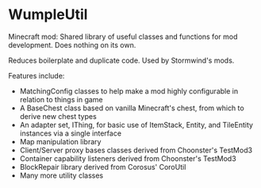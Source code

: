 # WumpleUtil

Minecraft mod: Shared library of useful classes and functions for mod development.  Does nothing on its own.

Reduces boilerplate and duplicate code.  Used by Stormwind's mods.

Features include:

* MatchingConfig classes to help make a mod highly configurable in relation to things in game
* A BaseChest class based on vanilla Minecraft's chest, from which to derive new chest types
* An adapter set, IThing, for basic use of ItemStack, Entity, and TileEntity instances via a single interface
* Map manipulation library
* Client/Server proxy bases classes derived from Choonster's TestMod3
* Container capability listeners derived from Choonster's TestMod3
* BlockRepair library derived from Corosus' CoroUtil
* Many more utility classes
